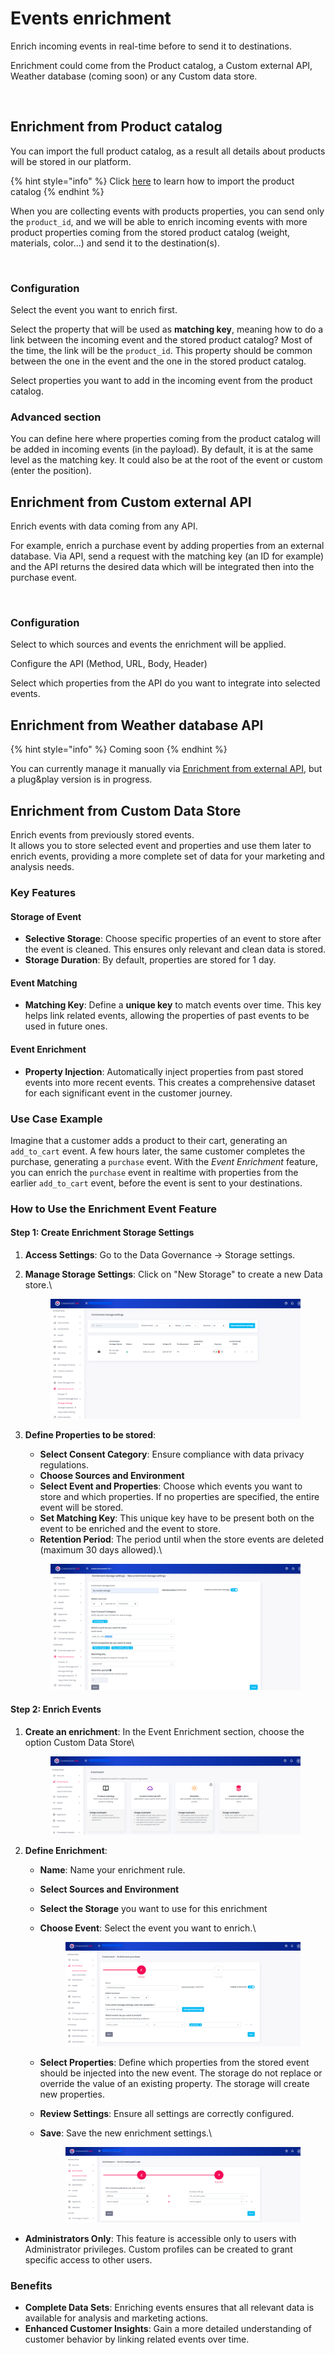 # Events enrichment

Enrich incoming events in real-time before to send it to destinations.

Enrichment could come from the Product catalog, a Custom external API, Weather database (coming soon) or any Custom data store.

<figure><img src="../../.gitbook/assets/Capture d’écran 2023-02-09 à 17.21.55.png" alt=""><figcaption></figcaption></figure>

## Enrichment from Product catalog

You can import the full product catalog, as a result all details about products will be stored in our platform.

{% hint style="info" %}
Click [here](https://community.commandersact.com/platform-x/features/sources/sources-catalog/product-catalog) to learn how to import the product catalog
{% endhint %}

When you are collecting events with products properties, you can send only the `product_id`, and we will be able to enrich incoming events with more product properties coming from the stored product catalog (weight, materials, color...) and send it to the destination(s).

<figure><img src="../../.gitbook/assets/Capture d’écran 2023-02-09 à 17.22.55.png" alt=""><figcaption></figcaption></figure>

### Configuration

Select the event you want to enrich first.

Select the property that will be used as **matching key**, meaning how to do a link between the incoming event and the stored product catalog? Most of the time, the link will be the `product_id`. This property should be common between the one in the event and the one in the stored product catalog.

Select properties you want to add in the incoming event from the product catalog.

### Advanced section

You can define here where properties coming from the product catalog will be added in incoming events (in the payload). By default, it is at the same level as the matching key. It could also be at the root of the event or custom (enter the position).



## Enrichment from Custom external API

Enrich events with data coming from any API.

For example, enrich a purchase event by adding properties from an external database. Via API, send a request with the matching key (an ID for example) and the API returns the desired data which will be integrated then into the purchase event.

<figure><img src="../../.gitbook/assets/Capture d’écran 2023-02-09 à 17.23.34.png" alt=""><figcaption></figcaption></figure>

### Configuration

Select to which sources and events the enrichment will be applied.

Configure the API (Method, URL, Body, Header)

Select which properties from the API do you want to integrate into selected events.



## Enrichment from Weather database API

{% hint style="info" %}
Coming soon
{% endhint %}

You can currently manage it manually via [Enrichment from external API](events-enrichment.md#enrichment-from-custom-external-api), but a plug\&play version is in progress.



## Enrichment from Custom Data Store

Enrich events from previously stored events. \
It allows you to store selected event and properties and use them later to enrich events, providing a more complete set of data for your marketing and analysis needs.

### Key Features

#### Storage of Event

* **Selective Storage**: Choose specific properties of an event to store after the event is cleaned. This ensures only relevant and clean data is stored.
* **Storage Duration**: By default, properties are stored for 1 day.&#x20;

#### Event Matching

* **Matching Key**: Define a **unique key** to match events over time. This key helps link related events, allowing the properties of past events to be used in future ones.

#### Event Enrichment

* **Property Injection**: Automatically inject properties from past stored events into more recent events. This creates a comprehensive dataset for each significant event in the customer journey.

### Use Case Example

Imagine that a customer adds a product to their cart, generating an `add_to_cart` event. A few hours later, the same customer completes the purchase, generating a `purchase` event. With the _Event Enrichment_ feature, you can enrich the `purchase` event in realtime with properties from the earlier `add_to_cart` event, before the event is sent to your destinations.

### How to Use the Enrichment Event Feature

#### Step 1: Create Enrichment Storage Settings

1. **Access Settings**: Go to the Data Governance -> Storage settings.
2.  **Manage Storage Settings**: Click on "New Storage" to create a new Data store.\


    <figure><img src="../../.gitbook/assets/image (1) (1) (1) (1) (1).png" alt=""><figcaption></figcaption></figure>
3.  **Define Properties to be stored**:

    * **Select Consent Category**: Ensure compliance with data privacy regulations.
    * **Choose Sources and Environment**
    * **Select Event and Properties**: Choose which events you want to store and which properties. If no properties are specified, the entire event will be stored.
    * **Set Matching Key**: This unique key have to be present both on the event to be enriched and the event to store.
    * **Retention Period**: The period until when the store events are deleted (maximum 30 days allowed).\


    <figure><img src="../../.gitbook/assets/image (2) (1) (1) (1).png" alt=""><figcaption></figcaption></figure>

#### Step 2: Enrich Events

1.  **Create an enrichment**: In the Event Enrichment section, choose the option Custom Data Store\


    <figure><img src="../../.gitbook/assets/image (3) (1) (1) (1).png" alt=""><figcaption></figcaption></figure>
2. **Define Enrichment**:
   * **Name**: Name your enrichment rule.
   * **Select Sources and Environment**
   * **Select the Storage** you want to use for this enrichment
   *   **Choose Event**: Select the event you want to enrich.\


       <figure><img src="../../.gitbook/assets/image (4) (1) (1).png" alt=""><figcaption></figcaption></figure>
   * **Select Properties**: Define which properties from the stored event should be injected into the new event. The storage do not replace or override the value of an existing property. The storage will create new properties.&#x20;
   * **Review Settings**: Ensure all settings are correctly configured.
   *   **Save**: Save the new enrichment settings.\


       <figure><img src="../../.gitbook/assets/image (5) (1).png" alt=""><figcaption></figcaption></figure>

* **Administrators Only**: This feature is accessible only to users with Administrator privileges. Custom profiles can be created to grant specific access to other users.

### Benefits

* **Complete Data Sets**: Enriching events ensures that all relevant data is available for analysis and marketing actions.
* **Enhanced Customer Insights**: Gain a more detailed understanding of customer behavior by linking related events over time.

